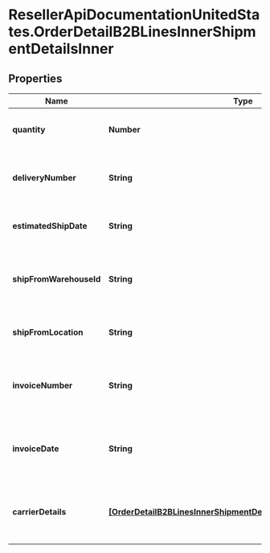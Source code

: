 # ResellerApiDocumentationUnitedStates.OrderDetailB2BLinesInnerShipmentDetailsInner

## Properties

Name | Type | Description | Notes
------------ | ------------- | ------------- | -------------
**quantity** | **Number** | The quantity shipped of the line item. | [optional] 
**deliveryNumber** | **String** | The actual date of delivery of the line item. | [optional] 
**estimatedShipDate** | **String** | The date the line item is expected to be shipped. | [optional] 
**shipFromWarehouseId** | **String** | The ID of the warehouse the product will ship from. | [optional] 
**shipFromLocation** | **String** | The city and state the line item ships from. | [optional] 
**invoiceNumber** | **String** | The Ingram Micro invoice number for the line item. | [optional] 
**invoiceDate** | **String** | The date the IngramMicro invoice was created for the line item. | [optional] 
**carrierDetails** | [**[OrderDetailB2BLinesInnerShipmentDetailsInnerCarrierDetailsInner]**](OrderDetailB2BLinesInnerShipmentDetailsInnerCarrierDetailsInner.md) | The shipment carrier details for the line item. | [optional] 


